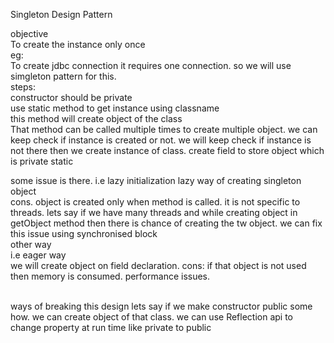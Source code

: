 <p>Singleton Design Pattern</p>
objective
<br>
To create the instance only once
<br>
eg:
<br>
To create jdbc connection it requires one connection.
so we will use simgleton pattern for this.
<br>
steps:
<br>
constructor should be private
<br>
use static method to get instance using classname
<br>
this method will create object of the class
<br>
That method can be called multiple times to create multiple object.
we can keep check if instance is created or not.
 we will keep check if instance is not there then we create instance of class.
create field to store object which is private static

some issue is there.
i.e lazy initialization lazy way of creating singleton object
<br>
cons.
object is created only when method is called.
it is not specific to threads.
lets say if we have many threads and while creating object in getObject method then there is chance of creating the tw object.
we can fix this issue using synchronised block
<br>
other way
<br>
i.e eager way
<br>
we will create object on field declaration.
cons:
if that object is not used then memory is consumed.
performance issues.

<br>
ways of breaking this design
lets say if we make constructor public some how. we can create object of that class.
we can use Reflection api to change property at run time like private to public

